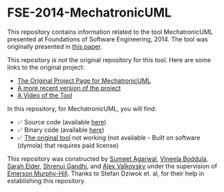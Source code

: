 # FSE-2014-MechatronicUML

This repository contains information related to the tool MechatronicUML presented at Foundations of Software Engineering, 2014. The tool was originally presented in [this paper](http://dl.acm.org/citation.cfm?doid=2635868.2661665).

This repository _is not_ the original repository for this tool. Here are some links to the original project:
* [The Original Project Page for MechatronicUML](http://www.mechatronicuml.org/en/index.html)
* [A more recent version of the project](http://www.mechatronicuml.org/en/download.html)
* [A Video of the Tool](https://www.youtube.com/watch?v=xQJdd5HGs-M)


In this repository, for MechatronicUML, you will find:
* :white_check_mark: Source code (available [here](https://svn-serv.cs.upb.de/mechatronicuml/))
* :white_check_mark: Binary code (available [here](http://muml-build.cs.upb.de/job/UpdateSite/lastSuccessfulReleaseBuild/artifact/targetPlatform/))
* :white_check_mark: [The original tool](http://www.mechatronicuml.org/en/download.html) not working (not available - Built on software (dymola) that requires paid license)

This repository was constructed by [Sumeet Agarwal](https://github.com/sumeet29), [Vineela Boddula](https://github.com/boddulavineela), [Sarah Elder](https://github.com/seelder),  [Shrenuj Gandhi](https://github.com/shrenujgandhi), and [Alex Valkovsky](https://github.com/avalkovsky) under the supervision of [Emerson Murphy-Hill](https://github.com/CaptainEmerson). Thanks to Stefan Dziwok et. al, for their help in establishing this repository.
